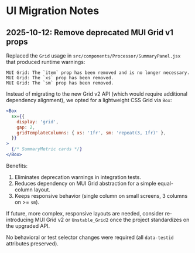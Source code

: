 # UI Migration Notes

## 2025-10-12: Remove deprecated MUI Grid v1 props

Replaced the `Grid` usage in `src/components/Processor/SummaryPanel.jsx` that produced runtime warnings:

```text
MUI Grid: The `item` prop has been removed and is no longer necessary.
MUI Grid: The `xs` prop has been removed.
MUI Grid: The `sm` prop has been removed.
```

Instead of migrating to the new Grid v2 API (which would require additional dependency alignment), we opted for a lightweight CSS Grid via `Box`:

```jsx
<Box
  sx={{
    display: 'grid',
    gap: 2,
    gridTemplateColumns: { xs: '1fr', sm: 'repeat(3, 1fr)' },
  }}
>
  {/* SummaryMetric cards */}
</Box>
```

Benefits:

1. Eliminates deprecation warnings in integration tests.
2. Reduces dependency on MUI Grid abstraction for a simple equal-column layout.
3. Keeps responsive behavior (single column on small screens, 3 columns on >= `sm`).

If future, more complex, responsive layouts are needed, consider re-introducing MUI Grid v2 or `Unstable_Grid2` once the project standardizes on the upgraded API.

No behavioral or test selector changes were required (all `data-testid` attributes preserved).
